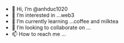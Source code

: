 - 👋 Hi, I’m @anhduc1020
- 👀 I’m interested in ...web3
- 🌱 I’m currently learning ...coffee and milktea
- 💞️ I’m looking to collaborate on ...
- 📫 How to reach me ...

<!---
anhduc1020/anhduc1020 is a ✨ special ✨ repository because its `README.md` (this file) appears on your GitHub profile.
You can click the Preview link to take a look at your changes.
--->
